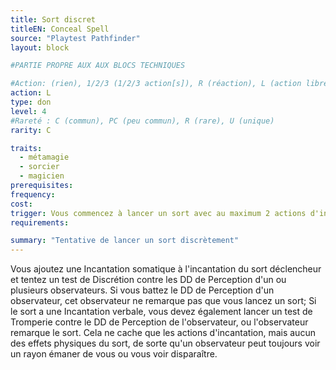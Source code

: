 ```yaml
---
title: Sort discret
titleEN: Conceal Spell
source: "Playtest Pathfinder"
layout: block

#PARTIE PROPRE AUX AUX BLOCS TECHNIQUES

#Action: (rien), 1/2/3 (1/2/3 action[s]), R (réaction), L (action libre)
action: L
type: don
level: 4
#Rareté : C (commun), PC (peu commun), R (rare), U (unique)
rarity: C

traits:
  - métamagie
  - sorcier
  - magicien
prerequisites:
frequency: 
cost:
trigger: Vous commencez à lancer un sort avec au maximum 2 actions d'incantation.
requirements: 

summary: "Tentative de lancer un sort discrètement"
---
```


Vous ajoutez une Incantation somatique à l'incantation du sort déclencheur et tentez un test de Discrétion contre les DD de Perception d'un ou plusieurs observateurs. Si vous battez le DD de Perception d'un observateur, cet observateur ne remarque pas que vous lancez un sort; Si le sort a une Incantation verbale, vous devez également lancer un test de Tromperie contre le DD de Perception de l'observateur, ou l'observateur remarque le sort. Cela ne cache que les actions d'incantation, mais aucun des effets physiques du sort, de sorte qu'un observateur peut toujours voir un rayon émaner de vous ou vous voir disparaître.